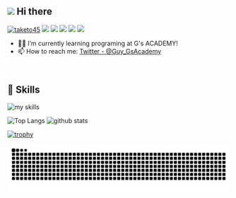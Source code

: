 ## <img src="https://media.giphy.com/media/hvRJCLFzcasrR4ia7z/giphy.gif" width="28"> Hi there

<!--
**taketo45/taketo45** is a ✨ _special_ ✨ repository because its `README.md` (this file) appears on your GitHub profile.

Here are some ideas to get you started:

- 🔭 I’m currently working on ...
- 🌱 I’m currently learning ...
- 👯 I’m looking to collaborate on ...
- 🤔 I’m looking for help with ...
- 💬 Ask me about ...
- 📫 How to reach me: ...
- 😄 Pronouns: ...
- ⚡ Fun fact: ...
-->

<p align="left">
  <a href="https://github.com/taketo45/taketo45/"><img src="https://komarev.com/ghpvc/?username=taketo45" alt="taketo45" /></a>
  <a href="http://twitter.com/Guy_GsAcademy"><img height="20" src="https://img.shields.io/twitter/follow/Guy_GsAcademy?label=Twitter&logo=twitter&style=flat" /></a>
  <a href="https://github.com/taketo45"><img height="20" src="https://img.shields.io/github/followers/taketo45?label=follow&logo=github&style=flat" /></a>
  <a href="https://stackoverflow.com/users/74352/taketo45"><img height="20" src="https://img.shields.io/stackexchange/stackoverflow/r/74352?label=StackOverflow&logo=stack-overflow&style=flat" /></a>
  <a href="http://qiita.com/taketo45"><img height="20" src="https://qiita-badge.apiapi.app/s/taketo45/posts.svg" /></a>
  <//qiita.com/taketo45"><img height="20" src="https://qiita-badge.apiapi.app/s/taketo45/contributions.svg" /></a>
</p>


<!-- 1. GitHub usernameを変更 -->

<!-- 2. プロフィールや連絡先を変更 -->


- 🧑‍💻 I’m currently learning programing at G's ACADEMY!
- 📫 How to reach me: [Twitter - @Guy_GsAcademy](https://x.com/Guy_GsAcademy)
<br>


<!-- 3. 好きな技術スタックに変更 -->
<!-- ライトモート：theme=light, ダークモート：theme=dark -->
<!-- アイコンの選択肢一覧：https://arc.net/l/quote/zizyykfh -->
## 🌱 Skills
<img alt="my skills" src="https://skillicons.dev/icons?theme=light&perline=7&i=html,css,js,nodejs,express,react,php,laravel,docker,gcp,cs,unity,java,swift" />
<br>

<p align="left"> 
  <img alt="Top Langs" height="150px" src="https://github-readme-stats.vercel.app/api/top-langs/?username=taketo45&layout=compact" />
  <img alt="github stats" height="150px" src="https://github-readme-stats.vercel.app/api?username=taketo45&show_icons=true" />
</p>


[![trophy](https://github-profile-trophy.vercel.app/?username=taketo45)](https://github.com/ryo-ma/github-profile-trophy)

<!-- 4. へびを表示 -->
<!-- 参考にした記事：https://qiita.com/Keichan_15/items/7d0595369d6b6e321ede -->
![](https://raw.githubusercontent.com/taketo45/taketo45/output/github-contribution-grid-snake.svg)



